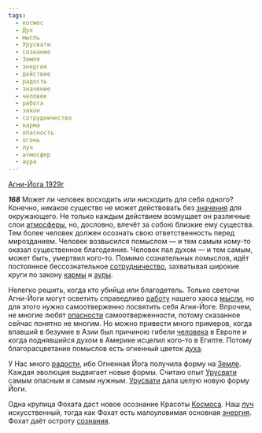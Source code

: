 ```yaml
---
tags:
  - космос
  - Дух
  - мысль
  - Урусвати
  - сознание
  - Земля
  - энергия
  - действие
  - радость
  - значение
  - человек
  - работа
  - закон
  - сотрудничество
  - карма
  - опасность
  - огонь
  - луч
  - атмосфер
  - аура
---
```


[Агни-Йога 1929г](/agni/1929)

___168___
Может ли человек восходить или нисходить для себя одного? Конечно, никакое существо не может действовать без [значения](/tag/#значение) для окружающего. Не только каждым действием возмущает он различные слои [атмосферы](/tag/#атмосфер), но, дословно, влечёт за собою близкие ему существа. Тем более человек должен осознать свою ответственность перед мирозданием. Человек возвысился помыслом — и тем самым кому-то оказал существенное благодеяние. Человек пал духом — и тем самым, может быть, умертвил кого-то. Помимо сознательных помыслов, идёт постоянное бессознательное [сотрудничество](/tag/#сотрудничество), захватывая широкие круги по закону [кармы](/tag/#карма) и [ауры](/tag/#аура).   

Нелегко решить, когда кто убийца или благодетель. Только светочи Агни-Йоги могут осветить справедливо [работу](/tag/#работа) нашего хаоса [мысли](/tag/#мысль), но для этого нужно самоотверженно посвятить себя Агни-Йоге. Впрочем, не многие любят [опасности](/tag/#опасность) самоотверженности, потому сказанное сейчас понятно не многим. Но можно привести много примеров, когда впавший в безумие в Азии был причиною гибели [человека](/tag/#человек) в Европе и когда поднявшийся духом в Америке исцелил кого-то в Египте. Потому благорасцветание помыслов есть огненный цветок [духа](/tag/#Дух).   

У Нас много [радости](/tag/#радость), ибо Огненная Йога получила форму на [Земле](/tag/#Земля). Каждая эволюция выдвигает новые формы. Считаю опыт [Урусвати](/tag/#Урусвати) самым опасным и самым нужным. [Урусвати](/tag/#Урусвати) дала целую новую форму Йоги.   

Одна крупица Фохата даст новое осознание Красоты [Космоса](/tag/#космос). Наш [луч](/tag/#луч) искусственный, тогда как Фохат есть малоуловимая основная [энергия](/tag/#энергия). Фохат даёт остроту [сознания](/tag/#сознание).